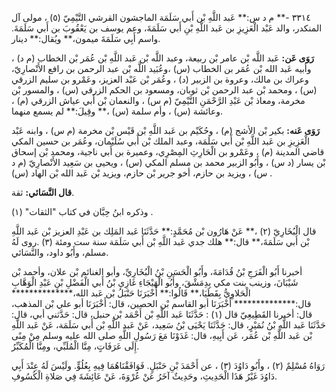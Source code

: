 ٣٣١٤ -** م د س:** عَبد اللَّهِ بْن أَبي سَلَمَة الماجشون القرشي التَّيْمِيّ (٥) ، مولى آل المنكدر، والد عَبْد الْعَزِيزِ بن عَبد اللَّهِ بْنِ أَبي سَلَمَةَ، وعم يوسف بن يَعْقُوبَ بن أَبي سَلَمَةَ. واسم أَبِي سَلَمَةَ ميمون،** ويُقال:** دينار.

**رَوَى عَن:** عَبد اللَّه بْن عامر بْن ربيعة، وعبد اللَّه بْن عَبد اللَّهِ بْن عُمَر بْن الخطاب (م د) ، وأبيه عَبد الله بْن عُمَر بن الخطاب (س) ،وعُبَيد اللَّه بْن عبد الرحمن بن رافع الأَنْصارِيّ، وعراك بن مالك، وعروة بن الزبير (د) ، وعُمَر بْن عَبْد العزيز، وعَمْرو بن سليم الزرقي (س) ، ومحمد بْن عبد الرحمن بْن ثوبان، ومسعود بن الحكم الزرقي (س) ، والمسور بْن مخرمة، ومعاذ بْن عَبْدِ الرَّحْمَنِ التَّيْمِيّ (م س) ، والنعمان بْن أَبي عياش الزرقي (م) ، وعائشة (س) ، وأم سلمة (س) ،** وقِيلَ:** لم يسمع منهما.

**رَوَى عَنه:** بكير بْن الأشج (م) ، وحُكَيْم بن عَبد اللَّهِ بْن قَيْس بْن مخرمة (م س) ، وابنه عَبْد الْعَزِيزِ بن عَبد اللَّهِ بْن أَبي سَلَمَة، وعبد الملك بْن أَبي سُلَيْمان، وعُمَر بن حسين المكي قاضي المدينة (م) ، وعَمْرو بن الْحَارِثِ المِصْرِي، وعميرة بن أَبي ناجية، ومحمد بْن إسحاق بْن يسار (د س) ، وأَبُو الزبير محمد بن مسلم المكي (س) ، ويحيى بن سَعِيد الأَنْصارِيّ (م د س) ، ويزيد بن حازم، أخو جرير بْن حازم، ويزيد بْن عَبد الله بْن الهاد (س) .

**قال النَّسَائي:** ثقة.

وذكره ابنُ حِبَّان في كتاب "الثقات" (١) .

قال الْبُخَارِيّ (٢) ،** عَنْ هَارُون بْن مُحَمَّدٍ:** حَدَّثَنَا عَبد المَلِك بن عَبْدِ العزيز بْن عَبد اللَّهِ بْن أَبي سَلَمَةَ،** قال:** هلك جدي عَبد اللَّهِ بْن أَبي سَلَمَة سنة ست ومئة (٣) .روى لَهُ مسلم، وأَبُو داود، والنَّسَائي.

أخبرنا أَبُو الْفَرَجِ بْنُ قُدَامَةَ، وأَبُو الْحَسَنِ بْنُ الْبُخَارِيِّ، وأبو الغنائم بْن علان، وأحمد بْن شَيْبَانَ، وزينب بنت مكي بِدِمَشْقَ، وأَبُو الْهَيْجَاءِ غَازِي بْنُ أَبي الْفَضْلِ بْنِ عَبْدِ الْوَهَّابِ الْحَلاوِيُّ بِقَطَيَا،** قَالُوا:** أَخْبَرَنَا حَنْبَلُ بْن عَبد الله،************** قال:************** أَخْبَرَنَا أبو القاسم بْن الحصين، قال: أَخْبَرَنَا أبو علي بْن المذهب، قال: أخبرنا القَطِيعِيّ قال (١) : حَدَّثَنَا عَبد اللَّهِ بْن أَحْمَد بْن حنبل، قال: حَدَّثني أبي، قال: حَدَّثَنَا عَبد اللَّهِ بْنُ نُمَيْرٍ، قال: حَدَّثَنَا يَحْيَى بْنُ سَعِيد، عَنْ عَبد اللَّهِ بْن أَبي سَلَمَة، عَنْ عَبد اللَّهِ بْن عَبد اللَّهِ بْن عُمَر، عَن أَبِيهِ، قال: غَدَوْنَا مَعَ رَسُولِ اللَّهِ صلى الله عليه وسلم مِنْ مِنًى إِلَى عَرَفَاتٍ، مِنَّا الْمُلَبِّي، ومِنَّا الْمُكَبِّرُ.

رَوَاهُ مُسْلِمٌ (٢) ، وأَبُو دَاوُدَ (٣) ، عن أَحْمَدَ بْنِ حَنْبَلٍ. فَوَافَقْنَاهُمَا فِيهِ بِعُلُوٍّ. ولَيْسَ لَهُ عِنْدَ أَبِي دَاوُدَ غَيْرُ هَذَا الْحَدِيثِ، وحَدِيثٌ آخَرُ عَنْ عُرْوَةَ، عَنْ عَائِشَةَ فِي صَلاةِ الْكُسُوفِ.
